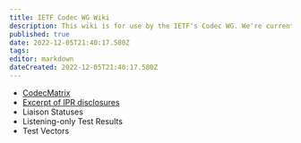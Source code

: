 ```yaml
---
title: IETF Codec WG Wiki
description: This wiki is for use by the IETF's Codec WG. We're currently working on the following page:
published: true
date: 2022-12-05T21:40:17.580Z
tags: 
editor: markdown
dateCreated: 2022-12-05T21:40:17.580Z
---
```


- [CodecMatrix](CodecMatrix)
- [Excerpt of IPR disclosures](SomeIPRDisclosures)
- Liaison Statuses
- Listening-only Test Results
- Test Vectors